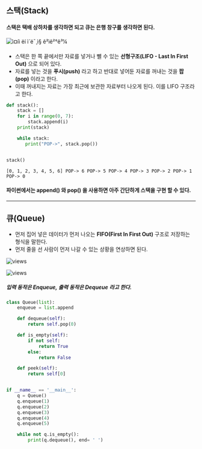 ## 스택(Stack)

#### 스택은 택배 상하차를 생각하면 되고 큐는 은행 창구를 생각하면 된다.



![ì¤íì ëí ì´ë¯¸ì§ ê²ìê²°ê³¼](https://upload.wikimedia.org/wikipedia/commons/thumb/2/29/Data_stack.svg/300px-Data_stack.svg.png)

- 스택은 한 쪽 끝에서만 자료를 넣거나 뺄 수 있는 **선형구조(LIFO - Last In First Out)** 으로 되어 있다.
- 자료를 넣는 것을 **푸시(push)** 라고 하고 반대로 넣어둔 자료를 꺼내는 것을 **팝(pop)** 이라고 한다.
- 이때 꺼내지는 자료는 가장 최근에 보관한 자료부터 나오게 된다. 이를 LIFO 구조라고 한다.



```python
def stack():
    stack = []
    for i in range(0, 7):
        stack.append(i)
    print(stack)

    while stack:
       print("POP->", stack.pop())


stack()
```

`[0, 1, 2, 3, 4, 5, 6]
POP-> 6
POP-> 5
POP-> 4
POP-> 3
POP-> 2
POP-> 1
POP-> 0`

#### 파이썬에서는 append() 와 pop() 을 사용하면 아주 간단하게 스택을 구현 할 수 있다.

---

## 큐(Queue)

- 먼저 집어 넣은 데이터가 먼저 나오는 **FIFO(First In First Out)** 구조로 저장하는 형식을 말한다.
- 먼저 줄을 선 사람이 먼저 나갈 수 있는 상황을 연상하면 된다.

![views](https://wayhome25.github.io/assets/post-img/cs/queue1.jpg)

![views](https://wayhome25.github.io/assets/post-img/cs/queue2.jpg)



##### 입력 동작은 Enqueue, 출력 동작은 Dequeue 라고 한다.

```python
class Queue(list):
    enqueue = list.append

    def dequeue(self):
        return self.pop(0)

    def is_empty(self):
        if not self:
            return True
        else:
            return False

    def peek(self):
        return self[0]


if __name__ == '__main__':
    q = Queue()
    q.enqueue(1)
    q.enqueue(2)
    q.enqueue(3)
    q.enqueue(4)
    q.enqueue(5)

    while not q.is_empty():
        print(q.dequeue(), end= ' ') 
```






